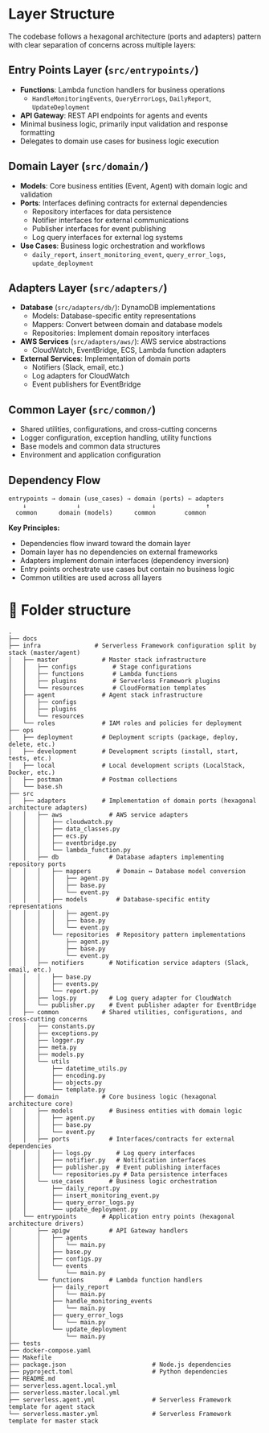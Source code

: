 # Layer Structure

The codebase follows a hexagonal architecture (ports and adapters) pattern with clear separation of concerns across multiple layers:

## Entry Points Layer (`src/entrypoints/`)

- **Functions**: Lambda function handlers for business operations
  - `HandleMonitoringEvents`, `QueryErrorLogs`, `DailyReport`, `UpdateDeployment`
- **API Gateway**: REST API endpoints for agents and events
- Minimal business logic, primarily input validation and response formatting
- Delegates to domain use cases for business logic execution

## Domain Layer (`src/domain/`)

- **Models**: Core business entities (Event, Agent) with domain logic and validation
- **Ports**: Interfaces defining contracts for external dependencies
  - Repository interfaces for data persistence
  - Notifier interfaces for external communications
  - Publisher interfaces for event publishing
  - Log query interfaces for external log systems
- **Use Cases**: Business logic orchestration and workflows
  - `daily_report`, `insert_monitoring_event`, `query_error_logs`, `update_deployment`

## Adapters Layer (`src/adapters/`)

- **Database** (`src/adapters/db/`): DynamoDB implementations
  - Models: Database-specific entity representations
  - Mappers: Convert between domain and database models
  - Repositories: Implement domain repository interfaces
- **AWS Services** (`src/adapters/aws/`): AWS service abstractions
  - CloudWatch, EventBridge, ECS, Lambda function adapters
- **External Services**: Implementation of domain ports
  - Notifiers (Slack, email, etc.)
  - Log adapters for CloudWatch
  - Event publishers for EventBridge

## Common Layer (`src/common/`)

- Shared utilities, configurations, and cross-cutting concerns
- Logger configuration, exception handling, utility functions
- Base models and common data structures
- Environment and application configuration

## Dependency Flow

```
entrypoints → domain (use_cases) → domain (ports) ← adapters
    ↓              ↓                    ↓              ↑
  common      domain (models)      common        common
```

**Key Principles:**
- Dependencies flow inward toward the domain layer
- Domain layer has no dependencies on external frameworks
- Adapters implement domain interfaces (dependency inversion)
- Entry points orchestrate use cases but contain no business logic
- Common utilities are used across all layers

# 📁 Folder structure

```
.
├── docs
├── infra               # Serverless Framework configuration split by stack (master/agent)
│   ├── master            # Master stack infrastructure
│   │   ├── configs          # Stage configurations
│   │   ├── functions        # Lambda functions
│   │   ├── plugins          # Serverless Framework plugins
│   │   └── resources        # CloudFormation templates
│   ├── agent             # Agent stack infrastructure
│   │   ├── configs
│   │   ├── plugins
│   │   └── resources
│   └── roles             # IAM roles and policies for deployment
├── ops
│   ├── deployment        # Deployment scripts (package, deploy, delete, etc.)
│   ├── development       # Development scripts (install, start, tests, etc.)
│   ├── local             # Local development scripts (LocalStack, Docker, etc.)
│   ├── postman           # Postman collections
│   └── base.sh
├── src
│   ├── adapters          # Implementation of domain ports (hexagonal architecture adapters)
│   │   ├── aws             # AWS service adapters
│   │   │   ├── cloudwatch.py
│   │   │   ├── data_classes.py
│   │   │   ├── ecs.py
│   │   │   ├── eventbridge.py
│   │   │   └── lambda_function.py
│   │   ├── db              # Database adapters implementing repository ports
│   │   │   ├── mappers       # Domain ↔ Database model conversion
│   │   │   │   ├── agent.py
│   │   │   │   ├── base.py
│   │   │   │   └── event.py
│   │   │   ├── models        # Database-specific entity representations
│   │   │   │   ├── agent.py
│   │   │   │   ├── base.py
│   │   │   │   └── event.py
│   │   │   └── repositories  # Repository pattern implementations
│   │   │       ├── agent.py
│   │   │       ├── base.py
│   │   │       └── event.py
│   │   ├── notifiers       # Notification service adapters (Slack, email, etc.)
│   │   │   ├── base.py
│   │   │   ├── events.py
│   │   │   └── report.py
│   │   ├── logs.py         # Log query adapter for CloudWatch
│   │   └── publisher.py    # Event publisher adapter for EventBridge
│   ├── common            # Shared utilities, configurations, and cross-cutting concerns
│   │   ├── constants.py
│   │   ├── exceptions.py
│   │   ├── logger.py
│   │   ├── meta.py
│   │   ├── models.py
│   │   └── utils
│   │       ├── datetime_utils.py
│   │       ├── encoding.py
│   │       ├── objects.py
│   │       └── template.py
│   ├── domain            # Core business logic (hexagonal architecture core)
│   │   ├── models          # Business entities with domain logic
│   │   │   ├── agent.py
│   │   │   ├── base.py
│   │   │   └── event.py
│   │   ├── ports           # Interfaces/contracts for external dependencies
│   │   │   ├── logs.py       # Log query interfaces
│   │   │   ├── notifier.py   # Notification interfaces
│   │   │   ├── publisher.py  # Event publishing interfaces
│   │   │   └── repositories.py # Data persistence interfaces
│   │   └── use_cases       # Business logic orchestration
│   │       ├── daily_report.py
│   │       ├── insert_monitoring_event.py
│   │       ├── query_error_logs.py
│   │       └── update_deployment.py
│   └── entrypoints       # Application entry points (hexagonal architecture drivers)
│       ├── apigw           # API Gateway handlers
│       │   ├── agents
│       │   │   └── main.py
│       │   ├── base.py
│       │   ├── configs.py
│       │   └── events
│       │       └── main.py
│       └── functions       # Lambda function handlers
│           ├── daily_report
│           │   └── main.py
│           ├── handle_monitoring_events
│           │   └── main.py
│           ├── query_error_logs
│           │   └── main.py
│           └── update_deployment
│               └── main.py
├── tests
├── docker-compose.yaml
├── Makefile
├── package.json                        # Node.js dependencies
├── pyproject.toml                      # Python dependencies
├── README.md
├── serverless.agent.local.yml
├── serverless.master.local.yml
├── serverless.agent.yml                # Serverless Framework template for agent stack
└── serverless.master.yml               # Serverless Framework template for master stack
```
